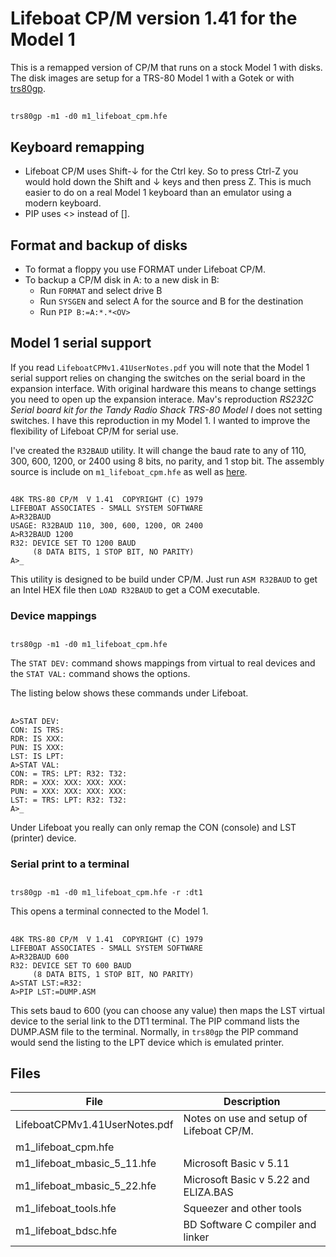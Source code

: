 # Lifeboat CP/M version 1.41 for the Model 1

This is a remapped version of CP/M that runs on a stock Model 1 with disks.
The disk images are setup for a TRS-80 Model 1 with a Gotek or with
[trs80gp](http://48k.ca/trs80gp.html).

##
	trs80gp -m1 -d0 m1_lifeboat_cpm.hfe

## Keyboard remapping

* Lifeboat CP/M uses Shift-↓ for the Ctrl key. So to press Ctrl-Z you would
  hold down the Shift and ↓ keys and then press Z. This is much easier to do on
  a real Model 1 keyboard than an emulator using a modern keyboard.
* PIP uses <> instead of [].

## Format and backup of disks

* To format a floppy you use FORMAT under Lifeboat CP/M.
* To backup a CP/M disk in A: to a new disk in B:
  * Run ```FORMAT``` and select drive B
  * Run ```SYSGEN``` and select A for the source and B for the destination
  * Run ```PIP B:=A:*.*<OV>```

## Model 1 serial support

If you read ```LifeboatCPMv1.41UserNotes.pdf``` you will note that the Model 1
serial support relies on changing the switches on the serial board in the
expansion interface. With original hardware this means to change settings you
need to open up the expansion interace. Mav's reproduction *RS232C Serial board
kit for the Tandy Radio Shack TRS-80 Model I* does not setting switches. I have
this reproduction in my Model 1. I wanted to improve the flexibility of
Lifeboat CP/M for serial use.

I've created the ```R32BAUD``` utility. It will change the baud rate to any of
110, 300, 600, 1200, or 2400 using 8 bits, no parity, and 1 stop bit. The
assembly source is include on ```m1_lifeboat_cpm.hfe``` as well as
[here](./asm/r32baud.asm).

##
	48K TRS-80 CP/M  V 1.41  COPYRIGHT (C) 1979
	LIFEBOAT ASSOCIATES - SMALL SYSTEM SOFTWARE
	A>R32BAUD
	USAGE: R32BAUD 110, 300, 600, 1200, OR 2400
	A>R32BAUD 1200
	R32: DEVICE SET TO 1200 BAUD
	     (8 DATA BITS, 1 STOP BIT, NO PARITY)
	A>_

This utility is designed to be build under CP/M. Just run ```ASM R32BAUD``` to
get an Intel HEX file then ```LOAD R32BAUD``` to get a COM executable.

### Device mappings

##
	trs80gp -m1 -d0 m1_lifeboat_cpm.hfe

The ```STAT DEV:``` command shows mappings from virtual to real devices and the
```STAT VAL:``` command shows the options.

The listing below shows these commands under Lifeboat.

##
	A>STAT DEV:
	CON: IS TRS:
	RDR: IS XXX:
	PUN: IS XXX:
	LST: IS LPT:
	A>STAT VAL:
	CON: = TRS: LPT: R32: T32:
	RDR: = XXX: XXX: XXX: XXX:
	PUN: = XXX: XXX: XXX: XXX:
	LST: = TRS: LPT: R32: T32:
	A>_

Under Lifeboat you really can only remap the CON (console) and LST (printer) device.

### Serial print to a terminal

##
	trs80gp -m1 -d0 m1_lifeboat_cpm.hfe -r :dt1


This opens a terminal connected to the Model 1.

##
	48K TRS-80 CP/M  V 1.41  COPYRIGHT (C) 1979
	LIFEBOAT ASSOCIATES - SMALL SYSTEM SOFTWARE
	A>R32BAUD 600
	R32: DEVICE SET TO 600 BAUD
	     (8 DATA BITS, 1 STOP BIT, NO PARITY)
	A>STAT LST:=R32:
	A>PIP LST:=DUMP.ASM

This sets baud to 600 (you can choose any value) then maps the LST virtual
device to the serial link to the DT1 terminal. The PIP command lists the
DUMP.ASM file to the terminal. Normally, in ```trs80gp``` the PIP command would
send the listing to the LPT device which is emulated printer.


## Files

| File | Description |
|------|-------------|
| LifeboatCPMv1.41UserNotes.pdf | Notes on use and setup of Lifeboat CP/M. |
| m1_lifeboat_cpm.hfe |
| m1_lifeboat_mbasic_5_11.hfe | Microsoft Basic v 5.11 |
| m1_lifeboat_mbasic_5_22.hfe | Microsoft Basic v 5.22 and ELIZA.BAS |
| m1_lifeboat_tools.hfe | Squeezer and other tools |
| m1_lifeboat_bdsc.hfe | BD Software C compiler and linker |
